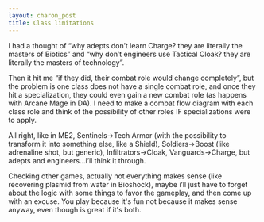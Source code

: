 ```yaml
---
layout: charon_post
title: Class limitations
---
```

I had a thought of “why adepts don’t learn Charge? they are literally the masters of Biotics” and “why don’t engineers use Tactical Cloak? they are literally the masters of technology”. 

Then it hit me “if they did, their combat role would change completely”, but the problem is one class does not have a single combat role, and once they hit a specialization, they could even gain a new combat role (as happens with Arcane Mage in DA). I need to make a combat flow diagram with each class role and think of the possibility of other roles IF specializations were to apply.

All right, like in ME2, Sentinels->Tech Armor (with the possibility to transform it into something else, like a Shield), Soldiers->Boost (like adrenaline shot, but generic), Infiltrators->Cloak, Vanguards->Charge, but adepts and engineers...i’ll think it through. 

Checking other games, actually not everything makes sense (like recovering plasmid from water in Bioshock), maybe i’ll just have to forget about the logic with some things to favor the gameplay, and then come up with an excuse. You play because it's fun not because it makes sense anyway, even though is great if it's both.

<span class="image featured"><img src="http://i.giphy.com/a4V2kc2blpiBq.gif" alt=""/></span>


